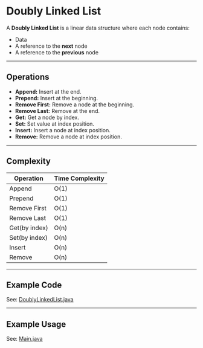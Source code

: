 # Doubly Linked List

A **Doubly Linked List** is a linear data structure where each node contains:
- Data
- A reference to the **next** node
- A reference to the **previous** node

---

## Operations
- **Append:** Insert at the end.
- **Prepend:** Insert at the beginning.
- **Remove First:** Remove a node at the beginning.
- **Remove Last:** Remove at the end.
- **Get:** Get a node by index.
- **Set:** Set value at index position.
- **Insert:** Insert a node at index position.
- **Remove:** Remove a node at index position.

---

## Complexity
| Operation     | Time Complexity |
|---------------|-----------------|
| Append        | O(1)            |
| Prepend       | O(1)            |
| Remove First  | O(1)            |
| Remove Last   | O(1)            |
| Get(by index) | O(n)            |
| Set(by index) | O(n)            |
| Insert        | O(n)            |
| Remove        | O(n)            |

---

## Example Code
See: [DoublyLinkedList.java](../../../src/main/java/com/mehedi/dsa/datastructures/linkedlist/doubly/DoublyLinkedList.java)

---

## Example Usage
See: [Main.java](../../../src/main/java/com/mehedi/dsa/datastructures/linkedlist/doubly/Main.java)

